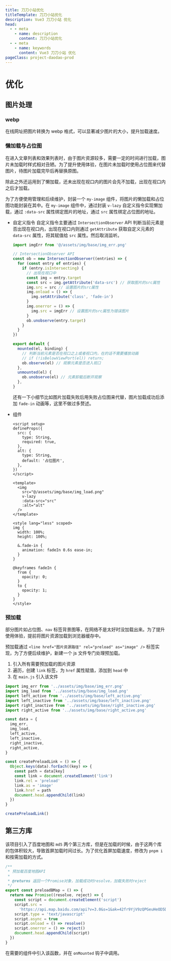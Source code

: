 ```yaml
---
title: 刀刀小站优化
titleTemplate: 刀刀小站优化
description: Vue3 刀刀小站 优化
head:
  - - meta
    - name: description
      content: 刀刀小站优化
  - - meta
    - name: keywords
      content: Vue3 刀刀小站 优化
pageClass: project-daodao-prod
---
```


# 优化

## 图片处理

### webp

在线网址把图片转换为 webp 格式，可以显著减少图片的大小，提升加载速度。

### 懒加载与占位图

在进入文章列表和效果列表时，由于图片资源较多，需要一定的时间进行加载，图片未加载时样式相对丑陋。为了提升使用体验，在图片未加载时使用占位图来代替图片，待图片加载完毕后再替换原图。

除此之外还运用到了懒加载，还未出现在视口内的图片会先不加载，出现在视口内之后才加载。

为了方便使用管理和后续维护，封装一个 `my-image` 组件，将图片的懒加载和占位图功能封装在其中。在 `my-image` 组件中，通过封装 `v-lazy` 自定义指令实现懒加载，通过 `:data-src` 属性绑定图片的地址，通过 `src` 属性绑定占位图的地址。

- 自定义指令
  自定义指令主要通过 `IntersectionObserver` API 判断当前元素是否出现在视口内，出现在视口内则通过 `getAttribute` 获取自定义元素的 `data-src` 属性，将其赋值给 `src` 属性。然后取消监听。

  ```js
  import imgErr from '@/assets/img/base/img_err.png'

  // IntersectionObserver API
  const ob = new IntersectionObserver((entries) => {
    for (const entry of entries) {
      if (entry.isIntersecting) {
        // 出现在视口中
        const img = entry.target
        const src = img.getAttribute('data-src') // 获取图片的src属性
        img.src = src // 设置图片的src属性
        img.onload = () => {
          img.setAttribute('class', 'fade-in')
        }
        img.onerror = () => {
          img.src = imgErr // 设置图片的src属性为错误图片
        }
        ob.unobserve(entry.target)
      }
    }
  })

  export default {
    mounted(el, binding) {
      // 判断当前元素是否在视口之上或者视口内，在的话不需要播放动画
      // if (!isBelowViewPort(el)) return;
      ob.observe(el) // 观察元素是否进入视口
    },
    unmounted(el) {
      ob.unobserve(el) // 元素卸载后断开观察
    },
  }
  ```

  还有一下小细节比如图片加载失败后用失败占位图来代替，图片加载成功后添加 `fade-in` 动画等，这里不做过多赘述。

- 组件

  ```vue
  <script setup>
  defineProps({
    src: {
      type: String,
      required: true,
    },
    alt: {
      type: String,
      default: '占位图片',
    },
  })
  </script>

  <template>
    <img
      src="@/assets/img/base/img_load.png"
      v-lazy
      :data-src="src"
      :alt="alt"
    />
  </template>

  <style lang="less" scoped>
  img {
    width: 100%;
    height: 100%;

    &.fade-in {
      animation: fadeIn 0.6s ease-in;
    }
  }

  @keyframes fadeIn {
    from {
      opacity: 0;
    }
    to {
      opacity: 1;
    }
  }
  </style>
  ```

### 预加载

部分图片如占位图、`nav` 标签背景图等，在网络不是太好时没加载出来。为了提升使用体验，提前将图片资源加载到浏览器缓存中。

预加载通过 `<line href="图片资源路径" rel="preload" as="image" />` 标签实现，为了方便后续维护，新建一个 js 文件专门处理预加载。

1. 引入所有需要预加载的图片资源
2. 遍历，创建 `link` 标签，为 `href` 属性赋值，添加到 `head` 中
3. 在 `main.js` 引入该文件

```js
import img_err from '../assets/img/base/img_err.png'
import img_load from '../assets/img/base/img_load.png'
import left_active from '../assets/img/base/left_active.png'
import left_inactive from '../assets/img/base/left_inactive.png'
import right_inactive from '../assets/img/base/right_inactive.png'
import right_active from '../assets/img/base/right_active.png'

const data = {
  img_err,
  img_load,
  left_active,
  left_inactive,
  right_inactive,
  right_active,
}

const createPreloadLink = () => {
  Object.keys(data).forEach((key) => {
    const path = data[key]
    const link = document.createElement('link')
    link.rel = 'preload'
    link.as = 'image'
    link.href = path
    document.head.appendChild(link)
  })
}

createPreloadLink()
```

## 第三方库

该项目引入了百度地图和 `md5` 两个第三方库，但是在加载的时候，由于这两个库的包体积较大，导致首屏加载时间过长。为了优化首屏加载速度，修改为 `pnpm i` 和按需加载的方式。

```js
/**
 * 预加载百度地图API
 *
 * @returns 返回一个Promise对象，加载成功时resolve，加载失败时reject
 */
export const preloadBMap = () => {
  return new Promise((resolve, reject) => {
    const script = document.createElement('script')
    script.src =
      'https://api.map.baidu.com/api?v=3.0&s=1&ak=42fr9YjV9zQPGeuHeOD5DpXGY8InSmCI&callback=baiduMapInit'
    script.type = 'text/javascript'
    script.async = true
    script.onload = () => resolve()
    script.onerror = () => reject()
    document.head.appendChild(script)
  })
}
```

在需要的组件中引入该函数，并在 `onMounted` 钩子中调用。
